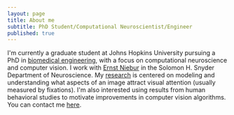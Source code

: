 ```yaml
---
layout: page
title: About me
subtitle: PhD Student/Computational Neuroscientist/Engineer
published: true
---
```


I'm currently a graduate student at Johns Hopkins University pursuing a PhD in [biomedical engineering](http://www.bme.jhu.edu/), with a focus on computational neuroscience and computer vision. I work with [Ernst Niebur](http://neuroscience.jhu.edu/research/faculty/89) in the Solomon H. Snyder Department of Neuroscience. My [research](https://dannyjeck.github.io/research/) is centered on modeling and understanding what aspects of an image attract visual attention (usually measured by fixations). I'm also interested using results from human behavioral studies to motivate improvements in computer vision algorithms. You can contact me [here](mailto:danny.jeck@gmail.com).

